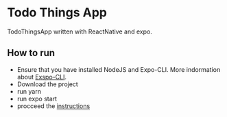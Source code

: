 # Todo Things App

TodoThingsApp written with ReactNative and expo.

[comment]: <> (<p>)

[comment]: <> ( <img src="https://play-lh.googleusercontent.com/algsmuhitlyCU_Yy3IU7-7KYIhCBwx5UJG4Bln-hygBjjlUVCiGo1y8W5JNqYm9WW3s" width="250" title="https://docs.expo.dev/">)

[comment]: <> ( <img src="https://pbs.twimg.com/media/Em7weapXYAAVPjs.png" width="410" title="https://reactnative.dev/">)

[comment]: <> (</p>)

## How to run

* Ensure that you have installed NodeJS and Expo-CLI. More indormation about [Exspo-CLI](https://docs.expo.dev/get-started/installation/#requirements).
* Download the project
* run yarn
* run expo start
* procceed the [instructions](https://docs.expo.dev/get-started/create-a-new-app/) 

